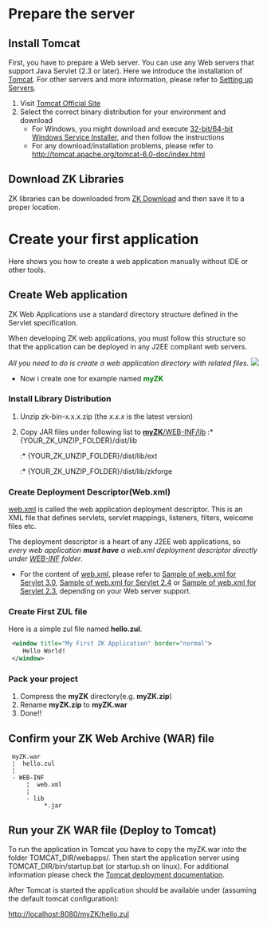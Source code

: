 # Prepare the server

## Install Tomcat

First, you have to prepare a Web server. You can use any Web servers
that support Java Servlet (2.3 or later). Here we introduce the
installation of [Tomcat](http://tomcat.apache.org). For other servers
and more information, please refer to [Setting up Servers](setting_up_servers).

1.  Visit [Tomcat Official Site](http://tomcat.apache.org/)
2.  Select the correct binary distribution for your environment and
    download
    - For Windows, you might download and execute [32-bit/64-bit Windows Service Installer](http://apache.stu.edu.tw//tomcat/tomcat-6/v6.0.29/bin/apache-tomcat-6.0.29.exe),
      and then follow the instructions
    - For any download/installation problems, please refer to
      <http://tomcat.apache.org/tomcat-6.0-doc/index.html>

## Download ZK Libraries

ZK libraries can be downloaded from [ZK Download](http://www.zkoss.org/download/zk.dsp) and then save it to a
proper location.

# Create your first application

Here shows you how to create a web application manually without IDE or
other tools.

## Create Web application

ZK Web Applications use a standard directory structure defined in the
Servlet specification.

When developing ZK web applications, you must follow this structure so
that the application can be deployed in any J2EE compliant web servers.

*All you need to do is create a web application directory with related
files.* ![](images/J2EEWebApplication.jpg)

- Now i create one for example named
  <span style="color:green">**myZK**</span>

### Install Library Distribution

1.  Unzip zk-bin-x.x.x.zip (the *x.x.x* is the latest version)
2.  Copy JAR files under following list to <u>**myZK**/WEB-INF/lib</u>
    :\* {YOUR_ZK_UNZIP_FOLDER}/dist/lib

    :\* {YOUR_ZK_UNZIP_FOLDER}/dist/lib/ext

    :\* {YOUR_ZK_UNZIP_FOLDER}/dist/lib/zkforge

### Create Deployment Descriptor(Web.xml)

<u>web.xml</u> is called the web application deployment descriptor. This
is an XML file that defines servlets, servlet mappings, listeners,
filters, welcome files etc.

The deployment descriptor is a heart of any J2EE web applications, so
*every web application **must have** a web.xml deployment descriptor
directly under <u>WEB-INF</u> folder*.

- For the content of <u>web.xml</u>, please refer to [Sample of web.xml for Servlet 3.0](zk_background/sample_of_web_xml_for_servlet_3_0),
  [Sample of web.xml for Servlet 2.4](zk_background/sample_of_web_xml_for_servlet_2_4)
  or [Sample of web.xml for Servlet 2.3](zk_background/sample_of_web_xml_for_servlet_2_3),
  depending on your Web server support.

### Create First ZUL file

Here is a simple zul file named **hello.zul**.

```xml
 <window title="My First ZK Application" border="normal">
    Hello World!
 </window>
```

### Pack your project

1.  Compress the **myZK** directory(e.g. **myZK.zip**)
2.  Rename **myZK.zip** to **myZK.war**
3.  Done!!

## Confirm your ZK Web Archive (WAR) file

     myZK.war
     ¦  hello.zul
     ¦  
     - WEB-INF
         ¦  web.xml
         ¦  
         - lib
              *.jar

## Run your ZK WAR file (Deploy to Tomcat)

To run the application in Tomcat you have to copy the myZK.war into the
folder TOMCAT_DIR/webapps/. Then start the application server using
TOMCAT_DIR/bin/startup.bat (or startup.sh on linux). For additional
information please check the [Tomcat deployment documentation](http://tomcat.apache.org/tomcat-6.0-doc/deployer-howto.html).

After Tomcat is started the application should be available under
(assuming the default tomcat configuration):

<http://localhost:8080/myZK/hello.zul>


